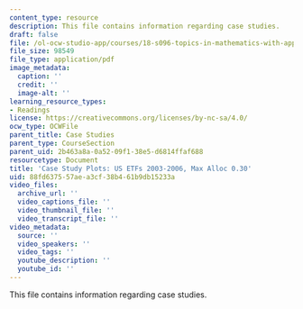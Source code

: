 ```yaml
---
content_type: resource
description: This file contains information regarding case studies.
draft: false
file: /ol-ocw-studio-app/courses/18-s096-topics-in-mathematics-with-applications-in-finance-fall-2013/88fd637557aea3cf38b461b9db15233a_MIT18_S096F13_ETF_pridB_30.pdf
file_size: 98549
file_type: application/pdf
image_metadata:
  caption: ''
  credit: ''
  image-alt: ''
learning_resource_types:
- Readings
license: https://creativecommons.org/licenses/by-nc-sa/4.0/
ocw_type: OCWFile
parent_title: Case Studies
parent_type: CourseSection
parent_uid: 2b463a8a-0a52-09f1-38e5-d6814ffaf688
resourcetype: Document
title: 'Case Study Plots: US ETFs 2003-2006, Max Alloc 0.30'
uid: 88fd6375-57ae-a3cf-38b4-61b9db15233a
video_files:
  archive_url: ''
  video_captions_file: ''
  video_thumbnail_file: ''
  video_transcript_file: ''
video_metadata:
  source: ''
  video_speakers: ''
  video_tags: ''
  youtube_description: ''
  youtube_id: ''
---
```

This file contains information regarding case studies.